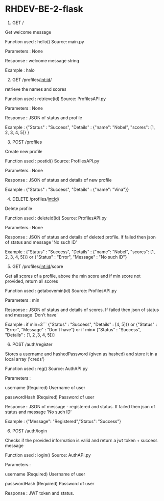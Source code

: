 # RHDEV-BE-2-flask
1) GET /

Get welcome message

Function used : hello()
Source: main.py

Parameters : None

Response : welcome message string

Example :
 halo

2) GET /profiles/<int:id>/

retrieve the names and scores

Function used : retrieve(id)
Source: ProfilesAPI.py

Parameters : None

Response : JSON of status and profile

Example :
 {"Status" : "Success", "Details" : {"name": "Nobel", "scores": [1, 2, 3, 4, 5]} } 

3) POST /profiles

Create new profile

Function used : postid()
Source: ProfilesAPI.py

Parameters : None

Response : JSON of status and details of new profile

Example :
 {"Status" : "Success", "Details" : {"name": "Vina"}} 

4) DELETE /profiles/<int:id>/

Delete profile

Function used : deleteid(id)
Source: ProfilesAPI.py

Parameters : None

Response : JSON of status and details of deleted profile. If failed then json of status and message 'No such ID'

Example :
 {"Status" : "Success", "Details" : {"name": "Nobel", "scores": [1, 2, 3, 4, 5]}} 
 or
{"Status" : "Error", "Message" : "No such ID"}

5) GET /profiles/<int:id>/score

Get all scores of a profile, above the min score and if min score not provided, return all scores

Function used : getabovemin(id)
Source: ProfilesAPI.py

Parameters : min

Response : JSON of status and details of scores. If failed then json of status and message 'Don't have'

Example : if min=3``` {"Status" : "Success", "Details" : [4, 5]}}
 or 
{"Status" : "Error", "Message" : "Don't have"}
 or if min= 
{"Status" : "Success", "Details" : [1, 2 ,3, 4, 5]}}

6) POST /auth/register

Stores a username and hashedPassword (given as hashed) and store it in a local array ('creds')

Function used : reg()
Source: AuthAPI.py

Parameters : 

username (Required) 
Username of user

passwordHash (Required)
Password of user

Response : JSON of message - registered and status. If failed then json of status and message 'No such ID'

Example : 
{"Message": "Registered","Status": "Success"}


6) POST /auth/login

Checks if the provided information is valid and return a jwt token + success message

Function used : login()
Source: AuthAPI.py

Parameters : 

username (Required) 
Username of user

passwordHash (Required)
Password of user

Response : JWT token and status. 

